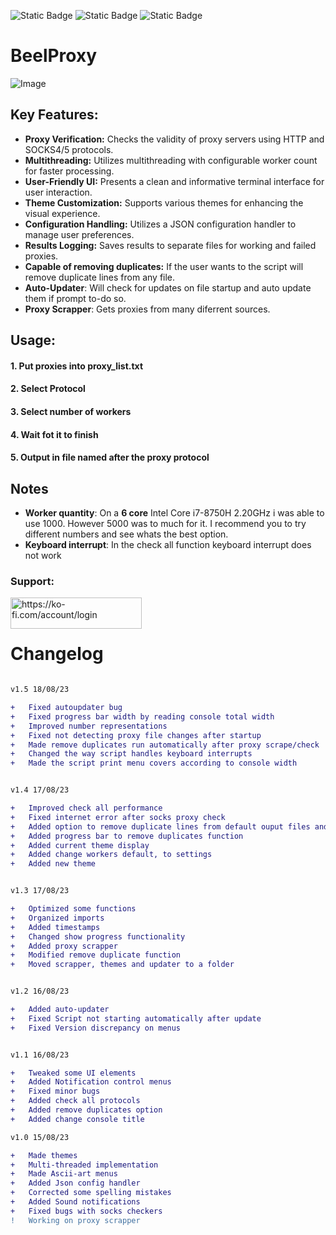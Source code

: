 ![Static Badge](https://img.shields.io/badge/Version-v1.5-8ebff1?style=for-the-badge&logo=v)
![Static Badge](https://img.shields.io/badge/Language-python-3776ab?style=for-the-badge&logo=python)
![Static Badge](https://img.shields.io/badge/Made%20by-Ricardo%20Martins-851ebc?style=for-the-badge)
# BeelProxy  

![Image](https://i.imgur.com/I9FYAFQ.png)  

## Key Features:  

- **Proxy Verification:** Checks the validity of proxy servers using HTTP and SOCKS4/5 protocols.  
- **Multithreading:** Utilizes multithreading with configurable worker count for faster processing.  
- **User-Friendly UI:** Presents a clean and informative terminal interface for user interaction.  
- **Theme Customization:** Supports various themes for enhancing the visual experience.  
- **Configuration Handling:** Utilizes a JSON configuration handler to manage user preferences.  
- **Results Logging:** Saves results to separate files for working and failed proxies.  
- **Capable of removing duplicates:** If the user wants to the script will remove duplicate lines from any file.  
- **Auto-Updater**: Will check for updates on file startup and auto update them if prompt to-do so.
- **Proxy Scrapper**: Gets proxies from many diferrent sources.


## Usage:

#### 1. Put proxies into proxy_list.txt  
#### 2. Select Protocol  
#### 3. Select number of workers  
#### 4. Wait fot it to finish  
#### 5. Output in file named after the proxy protocol

## Notes
- **Worker quantity**: On a **6 core** Intel Core i7-8750H 2.20GHz i was able to use 1000. However 5000 was to much for it. I recommend you to try different numbers and see whats the best option.  
- **Keyboard interrupt**: In the check all function keyboard interrupt does not work



<h3 align="left">Support:</h3>
<p><a href="https://ko-fi.com/beelzebub_uwu"> <img align="left" src="https://cdn.ko-fi.com/cdn/kofi3.png?v=3" height="50" width="210" alt="https://ko-fi.com/account/login" /></a></p><br><br>

# Changelog

```diff

v1.5 18/08/23

+   Fixed autoupdater bug
+   Fixed progress bar width by reading console total width
+   Improved number representations
+   Fixed not detecting proxy file changes after startup
+   Made remove duplicates run automatically after proxy scrape/check
+   Changed the way script handles keyboard interrupts
+   Made the script print menu covers according to console width


v1.4 17/08/23

+   Improved check all performance
+   Fixed internet error after socks proxy check
+   Added option to remove duplicate lines from default ouput files and default proxy list
+   Added progress bar to remove duplicates function
+   Added current theme display
+   Added change workers default, to settings
+   Added new theme


v1.3 17/08/23

+   Optimized some functions
+   Organized imports
+   Added timestamps
+   Changed show progress functionality
+   Added proxy scrapper
+   Modified remove duplicate function
+   Moved scrapper, themes and updater to a folder


v1.2 16/08/23

+   Added auto-updater
+   Fixed Script not starting automatically after update
+   Fixed Version discrepancy on menus


v1.1 16/08/23

+   Tweaked some UI elements
+   Added Notification control menus
+   Fixed minor bugs
+   Added check all protocols
+   Added remove duplicates option
+   Added change console title

v1.0 15/08/23

+   Made themes
+   Multi-threaded implementation
+   Made Ascii-art menus
+   Added Json config handler
+   Corrected some spelling mistakes 
+   Added Sound notifications
+   Fixed bugs with socks checkers
!   Working on proxy scrapper

```
